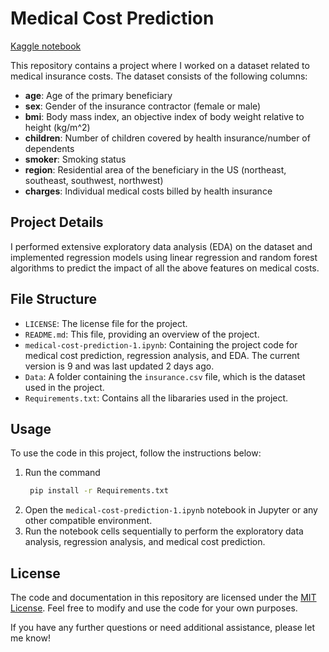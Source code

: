 # Medical Cost Prediction

[Kaggle notebook](https://www.kaggle.com/code/shubhammisar/medical-cost-prediction-regression-eda)

This repository contains a project where I worked on a dataset related to medical insurance costs. The dataset consists of the following columns:

- **age**: Age of the primary beneficiary
- **sex**: Gender of the insurance contractor (female or male)
- **bmi**: Body mass index, an objective index of body weight relative to height (kg/m^2)
- **children**: Number of children covered by health insurance/number of dependents
- **smoker**: Smoking status
- **region**: Residential area of the beneficiary in the US (northeast, southeast, southwest, northwest)
- **charges**: Individual medical costs billed by health insurance

## Project Details

I performed extensive exploratory data analysis (EDA) on the dataset and implemented regression models using linear regression and random forest algorithms to predict the impact of all the above features on medical costs.

## File Structure

- `LICENSE`: The license file for the project.
- `README.md`: This file, providing an overview of the project.
- `medical-cost-prediction-1.ipynb`: Containing the project code for medical cost prediction, regression analysis, and EDA. The current version is 9 and was last updated 2 days ago.
- `Data`: A folder containing the `insurance.csv` file, which is the dataset used in the project.
- `Requirements.txt`: Contains all the libararies used in the project.

## Usage

To use the code in this project, follow the instructions below:

1. Run the command
   ```bash
    pip install -r Requirements.txt
   ```
2. Open the `medical-cost-prediction-1.ipynb` notebook in Jupyter or any other compatible environment.
3. Run the notebook cells sequentially to perform the exploratory data analysis, regression analysis, and medical cost prediction.

## License

The code and documentation in this repository are licensed under the [MIT License](LICENSE). Feel free to modify and use the code for your own purposes.

If you have any further questions or need additional assistance, please let me know!
